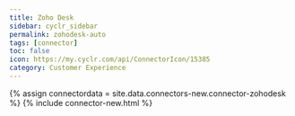 ```yaml
---
title: Zoho Desk
sidebar: cyclr_sidebar
permalink: zohodesk-auto
tags: [connector]
toc: false
icon: https://my.cyclr.com/api/ConnectorIcon/15385
category: Customer Experience
---
```

{% assign connectordata = site.data.connectors-new.connector-zohodesk %}
{% include connector-new.html %}	